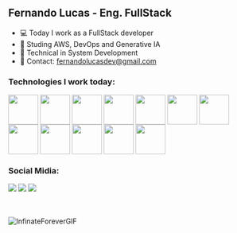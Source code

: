 ## Fernando Lucas - Eng. FullStack

- 💻 Today I work as a FullStack developer
- 🌱 Studing AWS, DevOps and Generative IA
- 🏫 Technical in System Development
- 📩 Contact: fernandolucasdev@gmail.com

### Technologies I work today:
<div style="display: inline-block">
  <img align="center" height="60" src="https://cdn.jsdelivr.net/gh/devicons/devicon/icons/php/php-original.svg">
  <img align="center" height="60" src="https://cdn.jsdelivr.net/gh/devicons/devicon/icons/laravel/laravel-plain-wordmark.svg">
  <img align="center" height="60" src="https://cdn.jsdelivr.net/gh/devicons/devicon/icons/php/php-original.svg">
  <img align="center" height="60" src="https://cdn.jsdelivr.net/gh/devicons/devicon/icons/python/python-original.svg">
  <img align="center" height="60" src="https://cdn.jsdelivr.net/gh/devicons/devicon/icons/django/django-plain.svg">
  <img align="center" height="60" src="https://cdn.jsdelivr.net/gh/devicons/devicon/icons/javascript/javascript-plain.svg">
  <img align="center" height="60" src="https://cdn.jsdelivr.net/gh/devicons/devicon/icons/nodejs/nodejs-original.svg">
  <img align="center" height="60" src="https://cdn.jsdelivr.net/gh/devicons/devicon/icons/react/react-original-wordmark.svg">
  <img align="center" height="60" src="https://cdn.jsdelivr.net/gh/devicons/devicon/icons/dart/dart-original-wordmark.svg">
  <img align="center" height="60" src="https://cdn.jsdelivr.net/gh/devicons/devicon/icons/flutter/flutter-original.svg">
  <img align="center" height="60" src="https://cdn.jsdelivr.net/gh/devicons/devicon/icons/docker/docker-original.svg">
  <img align="center" height="60" src="https://cdn.jsdelivr.net/gh/devicons/devicon/icons/git/git-original-wordmark.svg">
</div><br>

### Social Midia:

<div>
  <a src="https://github.com/FernandoLucasDev" target="_blank"><img src="https://img.shields.io/badge/GitHub-100000?style=for-the-badge&logo=github&logoColor=white" target="_blank"></a>
  <a src="https://www.linkedin.com/in/fernando-lucas-1a9b73202/" target="_blank"><img src="https://img.shields.io/badge/LinkedIn-0077B5?style=for-the-badge&logo=linkedin&logoColor=white" target="_blank"></a>
  <a src="https://dev.to/fernandolucasdev" target="_blank"><img src="https://img.shields.io/badge/dev.to-0A0A0A?style=for-the-badge&logo=devdotto&logoColor=white" target="_blank"></a>
</div><br><br>

![InfinateForeverGIF](https://github.com/FernandoLucasDev/FernandoLucasDev/assets/103616122/64ec5b74-b1b5-4e1a-a1d5-749369e8ebb7)

